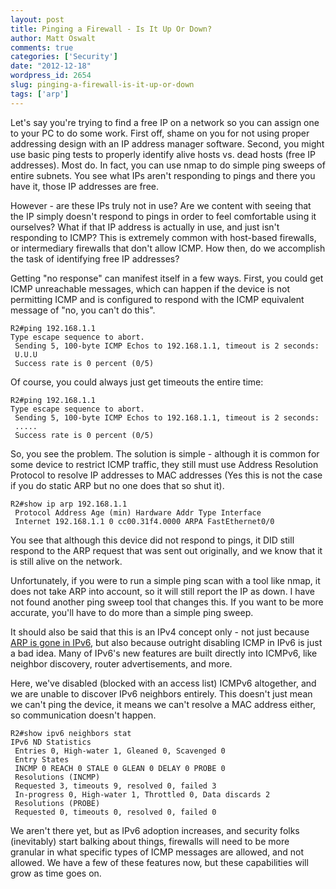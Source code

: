 ```yaml
---
layout: post
title: Pinging a Firewall - Is It Up Or Down?
author: Matt Oswalt
comments: true
categories: ['Security']
date: "2012-12-18"
wordpress_id: 2654
slug: pinging-a-firewall-is-it-up-or-down
tags: ['arp']
---
```



Let's say you're trying to find a free IP on a network so you can assign one to your PC to do some work. First off, shame on you for not using proper addressing design with an IP address manager software. Second, you might use basic ping tests to properly identify alive hosts vs. dead hosts (free IP addresses). Most do. In fact, you can use nmap to do simple ping sweeps of entire subnets. You see what IPs aren't responding to pings and there you have it, those IP addresses are free.

However - are these IPs truly not in use? Are we content with seeing that the IP simply doesn't respond to pings in order to feel comfortable using it ourselves? What if that IP address is actually in use, and just isn't responding to ICMP? This is extremely common with host-based firewalls, or intermediary firewalls that don't allow ICMP. How then, do we accomplish the task of identifying free IP addresses?

Getting "no response" can manifest itself in a few ways. First, you could get ICMP unreachable messages, which can happen if the device is not permitting ICMP and is configured to respond with the ICMP equivalent message of "no, you can't do this".

    R2#ping 192.168.1.1
    Type escape sequence to abort.
     Sending 5, 100-byte ICMP Echos to 192.168.1.1, timeout is 2 seconds:
     U.U.U
     Success rate is 0 percent (0/5)

Of course, you could always just get timeouts the entire time:
  
    R2#ping 192.168.1.1
    Type escape sequence to abort.
     Sending 5, 100-byte ICMP Echos to 192.168.1.1, timeout is 2 seconds:
     .....
     Success rate is 0 percent (0/5)

So, you see the problem. The solution is simple - although it is common for some device to restrict ICMP traffic, they still must use Address Resolution Protocol to resolve IP addresses to MAC addresses (Yes this is not the case if you do static ARP but no one does that so shut it).

    R2#show ip arp 192.168.1.1
     Protocol Address Age (min) Hardware Addr Type Interface
     Internet 192.168.1.1 0 cc00.31f4.0000 ARPA FastEthernet0/0

You see that although this device did not respond to pings, it DID still respond to the ARP request that was sent out originally, and we know that it is still alive on the network.

Unfortunately, if you were to run a simple ping scan with a tool like nmap, it does not take ARP into account, so it will still report the IP as down. I have not found another ping sweep tool that changes this. If you want to be more accurate, you'll have to do more than a simple ping sweep.

It should also be said that this is an IPv4 concept only - not just because [ARP is gone in IPv6](https://oswalt.dev/2011/10/neighbor-solicitation-ipv6s-replacement-for-arp/), but also because outright disabling ICMP in IPv6 is just a bad idea. Many of IPv6's new features are built directly into ICMPv6, like neighbor discovery, router advertisements, and more.

Here, we've disabled (blocked with an access list) ICMPv6 altogether, and we are unable to discover IPv6 neighbors entirely. This doesn't just mean we can't ping the device, it means we can't resolve a MAC address either, so communication doesn't happen.

    R2#show ipv6 neighbors stat
    IPv6 ND Statistics
     Entries 0, High-water 1, Gleaned 0, Scavenged 0
     Entry States
     INCMP 0 REACH 0 STALE 0 GLEAN 0 DELAY 0 PROBE 0
     Resolutions (INCMP)
     Requested 3, timeouts 9, resolved 0, failed 3
     In-progress 0, High-water 1, Throttled 0, Data discards 2
     Resolutions (PROBE)
     Requested 0, timeouts 0, resolved 0, failed 0

We aren't there yet, but as IPv6 adoption increases, and security folks (inevitably) start balking about things, firewalls will need to be more granular in what specific types of ICMP messages are allowed, and not allowed. We have a few of these features now, but these capabilities will grow as time goes on.